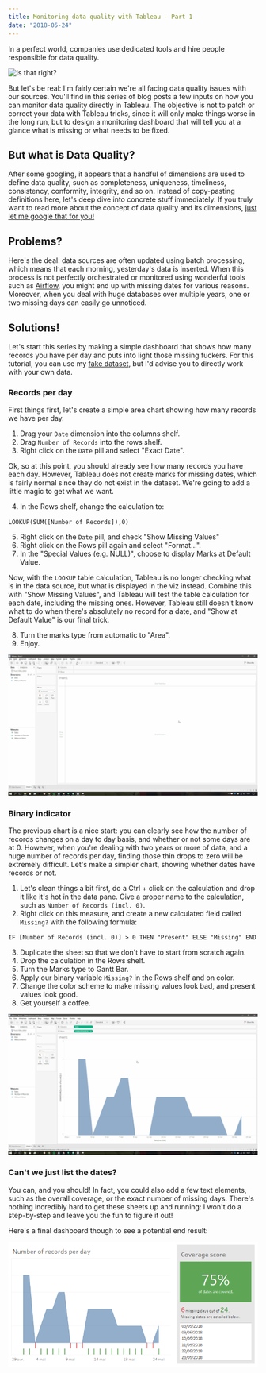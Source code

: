 ```yaml
---
title: Monitoring data quality with Tableau - Part 1
date: "2018-05-24"
---
```


In a perfect world, companies use dedicated tools and hire people responsible for data quality.

![Is that right?](./haha.gif)

But let's be real: I'm fairly certain we're all facing data quality issues with our sources. You'll find in this series of blog posts a few inputs on how you can monitor data quality directly in Tableau. The objective is not to patch or correct your data with Tableau tricks, since it will only make things worse in the long run, but to design a monitoring dashboard that will tell you at a glance what is missing or what needs to be fixed.

## But what is Data Quality?

After some googling, it appears that a handful of dimensions are used to define data quality, such as completeness, uniqueness, timeliness, consistency, conformity, integrity, and so on. Instead of copy-pasting definitions here, let's deep dive into concrete stuff immediately. If you truly want to read more about the concept of data quality and its dimensions, [just let me google that for you!](http://www.letmegooglethat.com/?q=data+quality+dimensions)

## Problems?

Here's the deal: data sources are often updated using batch processing, which means that each morning, yesterday's data is inserted. When this process is not perfectly orchestrated or monitored using wonderful tools such as [Airflow](https://airflow.apache.org/), you might end up with missing dates for various reasons. Moreover, when you deal with huge databases over multiple years, one or two missing days can easily go unnoticed.

[comment]: # (Stop it GIF)

## Solutions!

Let's start this series by making a simple dashboard that shows how many records you have per day and puts into light those missing fuckers. For this tutorial, you can use my [fake dataset](./fake_data.xlsx), but I'd advise you to directly work with your own data.

### Records per day

First things first, let's create a simple area chart showing how many records we have per day.

1. Drag your `Date` dimension into the columns shelf.
2. Drag `Number of Records` into the rows shelf.
3. Right click on the `Date` pill and select "Exact Date".

Ok, so at this point, you should already see how many records you have each day. However, Tableau does not create marks for missing dates, which is fairly normal since they do not exist in the dataset. We're going to add a little magic to get what we want.

4. In the Rows shelf, change the calculation to:

```
LOOKUP(SUM([Number of Records]),0)
```

5. Right click on the `Date` pill, and check "Show Missing Values"
6. Right click on the Rows pill again and select "Format...".
7. In the "Special Values (e.g. NULL)", choose to display Marks at Default Value.

Now, with the `LOOKUP` table calculation, Tableau is no longer checking what is in the data source, but what is displayed in the viz instead. Combine this with "Show Missing Values", and Tableau will test the table calculation for each date, including the missing ones. However, Tableau still doesn't know what to do when there's absolutely no record for a date, and "Show at Default Value" is our final trick.

8. Turn the marks type from automatic to "Area".
9. Enjoy.

![Records per day area chart](./firstChart.gif)

### Binary indicator

The previous chart is a nice start: you can clearly see how the number of records changes on a day to day basis, and whether or not some days are at 0. However, when you're dealing with two years or more of data, and a huge number of records per day, finding those thin drops to zero will be extremely difficult. Let's make a simpler chart, showing whether dates have records or not.

1. Let's clean things a bit first, do a Ctrl + click on the calculation and drop it like it's hot in the data pane. Give a proper name to the calculation, such as `Number of Records (incl. 0)`.
2. Right click on this measure, and create a new calculated field called `Missing?` with the following formula:

```
IF [Number of Records (incl. 0)] > 0 THEN "Present" ELSE "Missing" END
```

3. Duplicate the sheet so that we don't have to start from scratch again.
4. Drop the calculation in the Rows shelf.
5. Turn the Marks type to Gantt Bar.
6. Apply our binary variable `Missing?` in the Rows shelf and on color.
7. Change the color scheme to make missing values look bad, and present values look good.
8. Get yourself a coffee.

![Binary indicator chart](./secondChart.gif)

### Can't we just list the dates?

You can, and you should! In fact, you could also add a few text elements, such as the overall coverage, or the exact number of missing days. There's nothing incredibly hard to get these sheets up and running: I won't do a step-by-step and leave you the fun to figure it out!

Here's a final dashboard though to see a potential end result:

![Dashboard](./dashboard.png)
